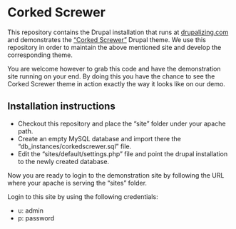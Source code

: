 Corked Screwer
==============

This repository contains the Drupal installation that runs at [drupalizing.com](http://drupalizing.com) and demonstrates the [“Corked Screwer”](http://drupal.org/project/corkedscrewer) Drupal theme. We use this repository in order to maintain the above mentioned site and develop the corresponding theme. 

You are welcome however to grab this code and have the demonstration site running on your end. By doing this you have the chance to see the Corked Screwer theme in action exactly the way it looks like on our demo.

Installation instructions
--------------
- Checkout this repository and place the “site” folder under your apache path. 
- Create an empty MySQL database and import there the “db_instances/corkedscrewer.sql” file.
- Edit the “sites/default/settings.php” file and point the drupal installation to the newly created database.

Now you are ready to login to the demonstration site by following the URL where your apache is serving the “sites” folder. 

Login to this site by using the following credentials:
- u: admin
- p: password
